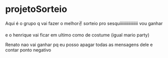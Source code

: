 # projetoSorteio

Aqui é o grupo q vai fazer o melhor✌️ sorteio pro sesquiiiiiiiiiiiiiiiii
vou ganhar

e o henrique vai ficar em ultimo como de costume (igual mario party)

Renato nao vai ganhar pq eu posso apagar todas as mensagens dele e contar ponto negativo
